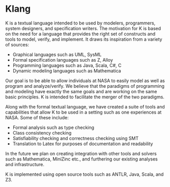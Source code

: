 # Klang

K is a textual language intended to be used by modelers, programmers,
system designers, and specification writers. The motivation for K is
based on the need for a language that provides the right set of
constructs and tools to model, verify, and implement. It draws its
inspiration from a variety of sources:

  - Graphical languages such as UML, SysML
  - Formal specification languages such as Z, Alloy
  - Programming languages such as Java, Scala, C#, C
  - Dynamic modeling languages such as Mathematica

Our goal is to be able to allow individuals at NASA to easily model as
well as program and analyze/verify. We believe that the paradigms of
programming and modeling have exactly the same goals and are working
on the same basic principles. K is intended to facilitate the merger
of the two paradigms.

Along with the formal textual language, we have created a suite of
tools and capabilities that allow K to be used in a setting such as
one experiences at NASA. Some of these include:

  - Formal analysis such as type checking
  - Class consistency checking
  - Satisfiability checking and correctness checking using SMT
  - Translation to Latex for purposes of documentation and readability

In the future we plan on creating integration with other tools and
solvers such as Mathematica, MiniZinc etc., and furthering our
existing analyses and infrastructure.

K is implemented using open source tools such as ANTLR, Java, Scala,
and Z3.
